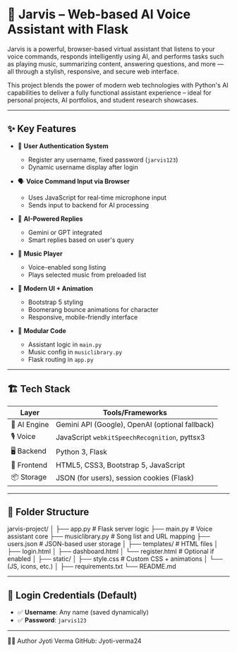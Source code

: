 # 🤖 Jarvis – Web-based AI Voice Assistant with Flask

Jarvis is a powerful, browser-based virtual assistant that listens to your voice commands, responds intelligently using AI, and performs tasks such as playing music, summarizing content, answering questions, and more — all through a stylish, responsive, and secure web interface.

This project blends the power of modern web technologies with Python's AI capabilities to deliver a fully functional assistant experience – ideal for personal projects, AI portfolios, and student research showcases.

---

## ✨ Key Features

- 🔐 **User Authentication System**
  - Register any username, fixed password (`jarvis123`)
  - Dynamic username display after login

- 🗣️ **Voice Command Input via Browser**
  - Uses JavaScript for real-time microphone input
  - Sends input to backend for AI processing

- 🧠 **AI-Powered Replies**
  - Gemini or GPT integrated
  - Smart replies based on user's query

- 🎵 **Music Player**
  - Voice-enabled song listing
  - Plays selected music from preloaded list

- 🎨 **Modern UI + Animation**
  - Bootstrap 5 styling
  - Boomerang bounce animations for character
  - Responsive, mobile-friendly interface

- 🧩 **Modular Code**
  - Assistant logic in `main.py`
  - Music config in `musiclibrary.py`
  - Flask routing in `app.py`

---

## 🏗️ Tech Stack

| Layer        | Tools/Frameworks                                 |
|--------------|--------------------------------------------------|
| 🧠 AI Engine | Gemini API (Google), OpenAI (optional fallback)   |
| 🎙 Voice     | JavaScript `webkitSpeechRecognition`, pyttsx3     |
| 🖥 Backend   | Python 3, Flask                                   |
| 🎨 Frontend | HTML5, CSS3, Bootstrap 5, JavaScript               |
| 📦 Storage   | JSON (for users), session cookies (Flask)         |

---

## 📁 Folder Structure

jarvis-project/
│
├── app.py # Flask server logic
├── main.py # Voice assistant core
├── musiclibrary.py # Song list and URL mapping
├── users.json # JSON-based user storage
│
├── templates/ # HTML files
│ ├── login.html
│ ├── dashboard.html
│ └── register.html # Optional if enabled
│
├── static/
│ ├── style.css # Custom CSS + animations
│ └── (JS, icons, etc.)
│
├── requirements.txt
└── README.md

---

## 🔐 Login Credentials (Default)

- ✅ **Username**: Any name (saved dynamically)
- ✅ **Password**: `jarvis123`

---

🙋‍♀️ Author
Jyoti Verma
GitHub: Jyoti-verma24





